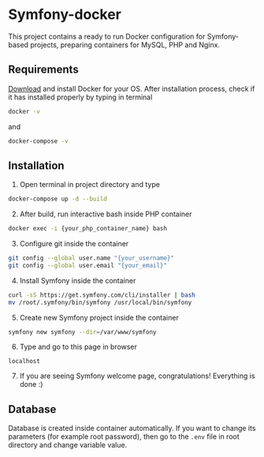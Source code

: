 # Symfony-docker
This project contains a ready to run Docker configuration for Symfony-based projects, preparing containers for MySQL, PHP and Nginx.

## Requirements
[Download](https://docs.docker.com/get-docker/) and install Docker for your OS. After installation process, check if it has installed properly by typing in terminal
```bash
docker -v
```
and
```bash
docker-compose -v
```

## Installation
1. Open terminal in project directory and type
  ```bash
  docker-compose up -d --build
  ```
2. After build, run interactive bash inside PHP container
```bash
docker exec -i {your_php_container_name} bash
```
3. Configure git inside the container
```bash
git config --global user.name "{your_username}"
git config --global user.email "{your_email}"
```
4. Install Symfony inside the container
```bash
curl -sS https://get.symfony.com/cli/installer | bash
mv /root/.symfony/bin/symfony /usr/local/bin/symfony
```
5. Create new Symfony project inside the container
```bash
symfony new symfony --dir=/var/www/symfony
```
6. Type and go to this page in browser
```
localhost
```
7. If you are seeing Symfony welcome page, congratulations! Everything is done :)

## Database
Database is created inside container automatically. If you want to change its parameters (for example root password), then go to the `.env` file in root directory and change variable value.
